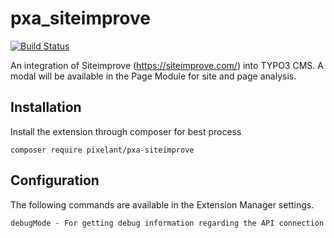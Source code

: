 # pxa_siteimprove
[![Build Status](https://travis-ci.org/pixelant/pxa_siteimprove.svg?branch=master)](https://travis-ci.org/pixelant/pxa_siteimprove)

An integration of Siteimprove (https://siteimprove.com/) into TYPO3 CMS. A modal
will be available in the Page Module for site and page analysis.

## Installation

Install the extension through composer for best process

    composer require pixelant/pxa-siteimprove

## Configuration

The following commands are available in the Extension Manager settings.

    debugMode - For getting debug information regarding the API connection